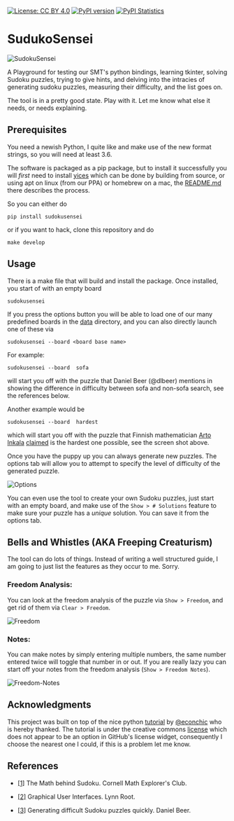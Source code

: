 [![License: CC BY 4.0](https://img.shields.io/badge/License-CC%20BY%204.0-blueviolet.svg)](https://creativecommons.org/licenses/by/4.0/)
[![PyPI version](https://badge.fury.io/py/sudokusensei.svg)](https://badge.fury.io/py/sudokusensei)
[![PyPI Statistics](https://img.shields.io/pypi/dm/sudokusensei.svg)](https://pypistats.org/packages/sudokusensei)

# SudukoSensei

![SudokuSensei](img/sudokusensei.png?raw_true)

A Playground for testing our SMT's python bindings, learning tkinter, solving Sudoku puzzles, trying to give hints, and delving into
the intracies of generating sudoku puzzles, measuring their difficulty, and the list goes on.

The tool is in a pretty good state. Play with it. Let me know what else it needs, or needs explaining.


## Prerequisites

You need a newish Python, I quite like and make use of the new format strings, so you will need at least 3.6.

The software is packaged as a pip package, but to install it successfully you will *first*
need to install [yices](https://github.com/SRI-CSL/yices2) which can be done by building from source,
or using apt on linux (from our PPA) or homebrew on a mac, the [README.md](https://github.com/SRI-CSL/yices2/blob/master/README.md)
there describes the process.

So you can either do
```
pip install sudokusensei
```
or if you want to hack, clone this repository and do
```
make develop
```

## Usage

There is a make file that will build and install the package. Once installed, you start of with an empty board
```
sudokusensei
```
If you press the options button you will be able to load one of our many predefined boards in the
[data](https://github.com/ianamason/SudokuSensei/tree/master/sudoku/data) directory,
and you can also directly launch one of these via
```
sudokusensei --board <board base name>
```
For example:
```
sudokusensei --board  sofa
```
will start you off with the puzzle that Daniel Beer (@dlbeer) mentions in showing the difference in difficulty
between sofa and non-sofa search, see the references below.

Another example would be
```
sudokusensei --board  hardest
```
which will start you off with the puzzle that Finnish mathematician [Arto Inkala](http://www.aisudoku.com/index_en.html)
[claimed](https://www.conceptispuzzles.com/index.aspx?uri=info/article/424) is the hardest one possible, see the screen shot above.

Once you have the puppy up you can always generate new puzzles.  The options tab will allow you to attempt to specify the
level of difficulty of the generated puzzle.

![Options](img/options-tab.png?raw_true)

You can even use the tool to create your own Sudoku puzzles, just start with an empty board, and make use of the `Show > # Solutions`
feature to make sure your puzzle has a *unique* solution. You can save it from the options tab.

## Bells and Whistles  (AKA Freeping Creaturism)

The tool can do lots of things. Instead of writing a well structured guide, I am going to just list the features
as they occur to me. Sorry.

### Freedom Analysis: 

You can look at the freedom analysis of the puzzle via `Show > Freedom`, and get rid of them via
`Clear > Freedom`.

![Freedom](img/freedom.png?raw_true)

### Notes: 

You can make notes by simply entering multiple numbers, the same number entered twice will toggle that number in or out.
If you are really lazy you can start off your notes from the freedom analysis (`Show > Freedom Notes`).

![Freedom-Notes](img/freedom-notes.png?raw_true)

## Acknowledgments

This project was built on top of the nice python [tutorial](http://newcoder.io/gui/) by [@econchic](http://www.roguelynn.com/)
who is hereby thanked. The tutorial is under the creative commons [license](https://creativecommons.org/licenses/by-sa/3.0/deed.en_US) which does
not appear to be an option in GitHub's license widget, consequently I choose the nearest one I could, if this is a problem let me know.


## References


* [[1]](http://pi.math.cornell.edu/~mec/Summer2009/Mahmood/Intro.html) The Math behind Sudoku. Cornell Math Explorer's Club.

* [[2]](http://newcoder.io/gui/) Graphical User Interfaces. Lynn Root.

* [[3]](https://dlbeer.co.nz/articles/sudoku.html) Generating difficult Sudoku puzzles quickly. Daniel Beer.

